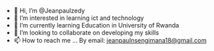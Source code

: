 - 👋 Hi, I’m @Jeanpaulzedy
- 👀 I’m interested in learning ict and technology
- 🌱 I’m currently learning Education in University of Rwanda
- 💞️ I’m looking to collaborate on developing my skills 
- 📫 How to reach me ... By email: jeanpaulnsengimana18@gmail.com 

<!---
Jeanpaulzedy/Jeanpaulzedy is a ✨ special ✨ repository because its `README.md` (this file) appears on your GitHub profile.
You can click the Preview link to take a look at your changes.
--->
